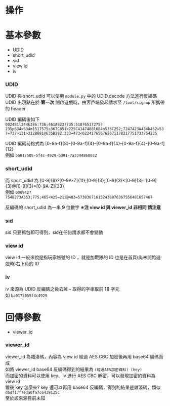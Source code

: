 # 操作

# 基本參數

* UDID
* short_udid
* sid
* view id
* iv

### UDID
UDID 與 short_udid 可以使用 `module.py` 中的 UDID.decode 方法進行反編碼  
UDID 出現點在於 **第一次** 開啟遊戲時，由客戶端發起請求至 `/tool/signup` 所攜帶的 header  

UDID 編碼後如下  
`
002481l244k386:736;461A823?735:518?6517275?235p634>634m1517575>367C851<225C4147488l684n533C252;7247423A434k452=537=737>131>322B681@635B282:333=473<622417656762671178217751733754235
`  

UDID 編碼前格式為 [0-9a-f]{8}-[0-9a-f]{4}-[0-9a-f]{4}-[0-9a-f]{4}-[0-9a-f]{12}  
例如 `ba017505-5f4c-4929-bd91-7a3344868032`  

### short_udid
而 short_udid 為 [0-9]{6}\?[0-9A-Z]{11};[0-9]{3};[0-9]{3}<[0-9]{3}=[0-9]{3}@[0-9]{3}=[0-9A-Z]{33}  
例如 `000942?754B273A353;775;465<425=212@483=573836716152438876367556481657467`

反編碼的 short_udid 為一串 **9** 位數字 **※注 view id 與 viewer_id 非相同 請注意**

### sid
sid 只要抓包即可得到，sid在任何請求都不會變動


### view id
view id 一般來說是指玩家帳號的 ID ，就是加戰隊的 ID 也是在首頁(尚未開始遊戲時)右下角的 ID 

### iv 
iv 來源為 UDID 反編碼之後去掉 **-** 取得的字串取前 **16** 字元  
如 `ba0175055f4c4929`

# 回傳參數

* viewer_id


### viewer_id
viewer_id 為雜湊碼，內容為 view id 經過 AES CBC 加密後再用 base64 編碼而成  
如將 viewer_id base64 反編碼得到的結果為 `(經過AES加密資料) (key)`  
而加密的資料可以使用 key、iv 進行 AES CBC 解密，可以發現加密的資料為 view id  
爾後 key 怎麼來? key 還可以再用 base64 反編碼，得到的結果是雜湊碼，類似 `dbdf17f7e3a6fa7c6439135c`  
至於該來源目前未知
